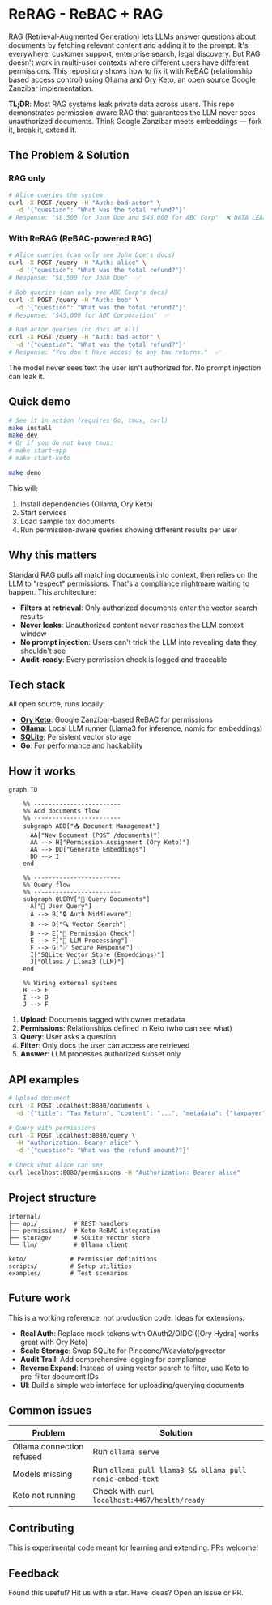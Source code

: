 # ReRAG - ReBAC + RAG

RAG (Retrieval-Augmented Generation) lets LLMs answer questions about documents
by fetching relevant content and adding it to the prompt. It's everywhere:
customer support, enterprise search, legal discovery. But RAG doesn't work in
multi-user contexts where different users have different permissions. This
repository shows how to fix it with ReBAC (relationship based access control)
using [Ollama](https://ollama.com) and [Ory Keto](https://github.com/ory/keto),
an open source Google Zanzibar implementation.

**TL;DR**: Most RAG systems leak private data across users. This repo
demonstrates permission-aware RAG that guarantees the LLM never sees
unauthorized documents. Think Google Zanzibar meets embeddings — fork it, break
it, extend it.

## The Problem & Solution

### RAG only

```bash
# Alice queries the system
curl -X POST /query -H "Auth: bad-actor" \
  -d '{"question": "What was the total refund?"}'
# Response: "$8,500 for John Doe and $45,000 for ABC Corp"  ❌ DATA LEAK
```

### With ReRAG (ReBAC-powered RAG)

```bash
# Alice queries (can only see John Doe's docs)
curl -X POST /query -H "Auth: alice" \
  -d '{"question": "What was the total refund?"}'
# Response: "$8,500 for John Doe"  ✅

# Bob queries (can only see ABC Corp's docs)
curl -X POST /query -H "Auth: bob" \
  -d '{"question": "What was the total refund?"}'
# Response: "$45,000 for ABC Corporation"  ✅

# Bad actor queries (no docs at all)
curl -X POST /query -H "Auth: bad-actor" \
  -d '{"question": "What was the total refund?"}'
# Response: "You don't have access to any tax returns."  ✅
```

The model never sees text the user isn't authorized for. No prompt injection can
leak it.

## Quick demo

```bash
# See it in action (requires Go, tmux, curl)
make install
make dev
# Or if you do not have tmux:
# make start-app
# make start-keto

make demo
```

This will:

1. Install dependencies (Ollama, Ory Keto)
2. Start services
3. Load sample tax documents
4. Run permission-aware queries showing different results per user

## Why this matters

Standard RAG pulls all matching documents into context, then relies on the LLM
to "respect" permissions. That's a compliance nightmare waiting to happen. This
architecture:

- **Filters at retrieval**: Only authorized documents enter the vector search
  results
- **Never leaks**: Unauthorized content never reaches the LLM context window
- **No prompt injection**: Users can't trick the LLM into revealing data they
  shouldn't see
- **Audit-ready**: Every permission check is logged and traceable

## Tech stack

All open source, runs locally:

- **[Ory Keto](https://www.ory.sh/keto/)**: Google Zanzibar-based ReBAC for
  permissions
- **[Ollama](https://ollama.ai/)**: Local LLM runner (Llama3 for inference,
  nomic for embeddings)
- **[SQLite](https://www.sqlite.org/)**: Persistent vector storage
- **Go**: For performance and hackability

## How it works

```mermaid
graph TD

    %% ------------------------
    %% Add documents flow
    %% ------------------------
    subgraph ADD["📥 Document Management"]
      AA["New Document (POST /documents)"]
      AA --> H["Permission Assignment (Ory Keto)"]
      AA --> DD["Generate Embeddings"]
      DD --> I
    end

    %% ------------------------
    %% Query flow
    %% ------------------------
    subgraph QUERY["🔎 Query Documents"]
      A["📝 User Query"]
      A --> B["🔒 Auth Middleware"]
      B --> D["🔍 Vector Search"]
      D --> E["🛂 Permission Check"]
      E --> F["🤖 LLM Processing"]
      F --> G["✅ Secure Response"]
      I["SQLite Vector Store (Embeddings)"]
      J["Ollama / Llama3 (LLM)"]
    end

    %% Wiring external systems
    H --> E
    I --> D
    J --> F
```

1. **Upload**: Documents tagged with owner metadata
2. **Permissions**: Relationships defined in Keto (who can see what)
3. **Query**: User asks a question
4. **Filter**: Only docs the user can access are retrieved
5. **Answer**: LLM processes authorized subset only

## API examples

```bash
# Upload document
curl -X POST localhost:8080/documents \
  -d '{"title": "Tax Return", "content": "...", "metadata": {"taxpayer": "John Doe"}}'

# Query with permissions
curl -X POST localhost:8080/query \
  -H "Authorization: Bearer alice" \
  -d '{"question": "What was the refund amount?"}'

# Check what Alice can see
curl localhost:8080/permissions -H "Authorization: Bearer alice"
```

## Project structure

```
internal/
├── api/          # REST handlers
├── permissions/  # Keto ReBAC integration
├── storage/      # SQLite vector store
└── llm/          # Ollama client

keto/            # Permission definitions
scripts/         # Setup utilities
examples/        # Test scenarios
```

## Future work

This is a working reference, not production code. Ideas for extensions:

- **Real Auth**: Replace mock tokens with OAuth2/OIDC ([Ory Hydra] works great
  with Ory Keto)
- **Scale Storage**: Swap SQLite for Pinecone/Weaviate/pgvector
- **Audit Trail**: Add comprehensive logging for compliance
- **Reverse Expand**: Instead of using vector search to filter, use Keto to
  pre-filter document IDs
- **UI**: Build a simple web interface for uploading/querying documents

## Common issues

| Problem                   | Solution                                                 |
| ------------------------- | -------------------------------------------------------- |
| Ollama connection refused | Run `ollama serve`                                       |
| Models missing            | Run `ollama pull llama3 && ollama pull nomic-embed-text` |
| Keto not running          | Check with `curl localhost:4467/health/ready`            |

## Contributing

This is experimental code meant for learning and extending. PRs welcome!

## Feedback

Found this useful? Hit us with a star. Have ideas? Open an issue or PR.
